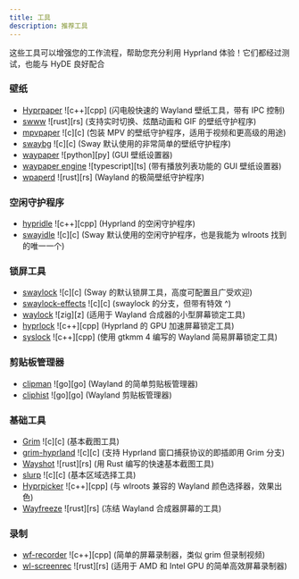 ```yaml
---
title: 工具
description: 推荐工具
---
```


这些工具可以增强您的工作流程，帮助您充分利用 Hyprland 体验！它们都经过测试，也能与 HyDE 良好配合

### 壁纸

- [Hyprpaper](https://github.com/hyprwm/hyprpaper) ![c++][cpp] (闪电般快速的 Wayland 壁纸工具，带有 IPC 控制)
- [swww](https://github.com/Horus645/swww) ![rust][rs] (支持实时切换、炫酷动画和 GIF 的壁纸守护程序)
- [mpvpaper](https://github.com/GhostNaN/mpvpaper) ![c][c] (包装 MPV 的壁纸守护程序，适用于视频和更高级的用途)
- [swaybg](https://github.com/swaywm/swaybg) ![c][c] (Sway 默认使用的非常简单的壁纸守护程序)
- [waypaper](https://github.com/anufrievroman/waypaper) ![python][py] (GUI 壁纸设置器)
- [waypaper engine](https://github.com/0bCdian/Waypaper-Engine) ![typescript][ts] (带有播放列表功能的 GUI 壁纸设置器)
- [wpaperd](https://github.com/danyspin97/wpaperd) ![rust][rs] (Wayland 的极简壁纸守护程序)


### 空闲守护程序

- [hypridle](https://github.com/hyprwm/hypridle) ![c++][cpp] (Hyprland 的空闲守护程序)
- [swayidle](https://github.com/swaywm/swayidle) ![c][c] (Sway 默认使用的空闲守护程序，也是我能为 wlroots 找到的唯一一个)

### 锁屏工具

- [swaylock](https://github.com/swaywm/swaylock) ![c][c] (Sway 的默认锁屏工具，高度可配置且广受欢迎)
- [swaylock-effects](https://github.com/mortie/swaylock-effects) ![c][c] (swaylock 的分支，但带有特效 ^)
- [waylock](https://codeberg.org/ifreund/waylock) ![zig][z] (适用于 Wayland 合成器的小型屏幕锁定工具)
- [hyprlock](https://github.com/hyprwm/hyprlock) ![c++][cpp] (Hyprland 的 GPU 加速屏幕锁定工具)
- [syslock](https://github.com/System64fumo/syslock) ![c++][cpp] (使用 gtkmm 4 编写的 Wayland 简易屏幕锁定工具)

### 剪贴板管理器

- [clipman](https://github.com/chmouel/clipman) ![go][go] (Wayland 的简单剪贴板管理器)
- [cliphist](https://github.com/sentriz/cliphist) ![go][go] (Wayland 剪贴板管理器)


### 基础工具

- [Grim](https://git.sr.ht/~emersion/grim) ![c][c] (基本截图工具)
- [grim-hyprland](https://github.com/eriedaberrie/grim-hyprland) ![c][c] (支持 Hyprland 窗口捕获协议的即插即用 Grim 分支)
- [Wayshot](https://git.sr.ht/~shinyzenith/wayshot) ![rust][rs] (用 Rust 编写的快速基本截图工具)
- [slurp](https://github.com/emersion/slurp) ![c][c] (基本区域选择工具)
- [Hyprpicker](https://github.com/hyprwm/hyprpicker)  ![c++][cpp] (与 wlroots 兼容的 Wayland 颜色选择器，效果出色)
- [Wayfreeze](https://github.com/Jappie3/wayfreeze) ![rust][rs] (冻结 Wayland 合成器屏幕的工具)

### 录制

- [wf-recorder](https://github.com/ammen99/wf-recorder) ![c++][cpp] (简单的屏幕录制器，类似 grim 但录制视频)
- [wl-screenrec](https://github.com/russelltg/wl-screenrec) ![rust][rs] (适用于 AMD 和 Intel GPU 的简单高效屏幕录制器)